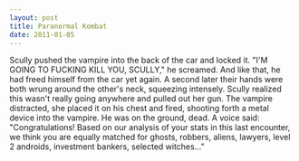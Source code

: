 ```yaml
---
layout: post
title: Paranormal Kombat
date: 2011-01-05
---
```

Scully pushed the vampire into the back of the car and locked it.    "I'M GOING TO FUCKING KILL YOU, SCULLY," he screamed. And like that, he had
      freed himself from the car yet again. A second later their hands were both wrung around the
      other's neck, squeezing intensely. Scully realized this wasn't really going anywhere and
      pulled out her gun. The vampire distracted, she placed it on his chest and fired, shooting
      forth a metal device into the vampire.    He was on the ground, dead. A
      voice said: "Congratulations! Based on our analysis of your stats in this last encounter, we
      think you are equally matched for ghosts, robbers, aliens, lawyers, level 2 androids,
      investment bankers, selected witches..."